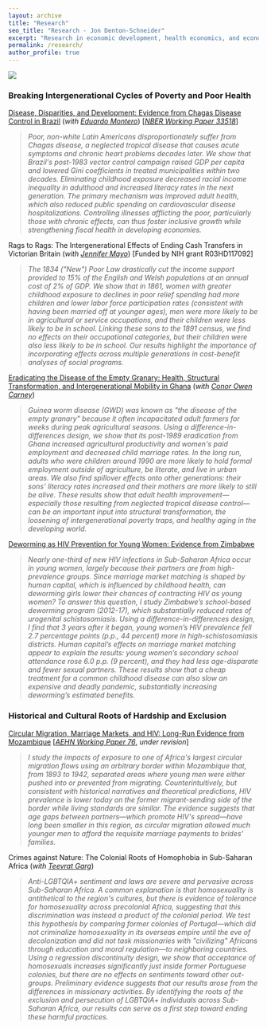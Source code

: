 ```yaml
---
layout: archive
title: "Research"
seo_title: "Research - Jon Denton-Schneider"
excerpt: "Research in economic development, health economics, and economic history"
permalink: /research/
author_profile: true
---
```


<img src="/images/denton-schneider_rosenkranz.jpeg">

<h3>Breaking Intergenerational Cycles of Poverty and Poor Health</h3>

<p>
<a href="https://jondentonschneider.com/files/denton-schneider_montero_chagas.pdf">Disease, Disparities, and Development: Evidence from Chagas Disease Control in Brazil</a> (<i>with <a href="https://www.eduardo-montero.com/">Eduardo Montero</a></i>) [<i><a href="https://www.nber.org/papers/w33518">NBER Working Paper 33518</a></i>]
  <blockquote>
  <i>Poor, non-white Latin Americans disproportionately suffer from Chagas disease, a neglected tropical disease that causes acute symptoms and chronic heart problems decades later. We show that Brazil's post-1983 vector control campaign raised GDP per capita and lowered Gini coefficients in treated municipalities within two decades. Eliminating childhood exposure decreased racial income inequality in adulthood and increased literacy rates in the next generation. The primary mechanism was improved adult health, which also reduced public spending on cardiovascular disease hospitalizations. Controlling illnesses afflicting the poor, particularly those with chronic effects, can thus foster inclusive growth while strengthening fiscal health in developing economies.</i>
  </blockquote>
  </p>

  <p>
  Rags to Rags: The Intergenerational Effects of Ending Cash Transfers in Victorian Britain (<i>with <a href="https://www.jennifer-mayo.com/">Jennifer Mayo</a></i>) [Funded by NIH grant R03HD117092]
  <blockquote>
  <i>The 1834 ("New") Poor Law drastically cut the income support provided to 15% of the English and Welsh populations at an annual cost of 2% of GDP. We show that in 1861, women with greater childhood exposure to declines in poor relief spending had more children and lower labor force participation rates (consistent with having been married off at younger ages), men were more likely to be in agricultural or service occupations, and their children were less likely to be in school. Linking these sons to the 1891 census, we find no effects on their occupational categories, but their children were also less likely to be in school. Our results highlight the importance of incorporating effects across multiple generations in cost-benefit analyses of social programs.</i>
  </blockquote>  
</p>

<p>
  <a href="https://jondentonschneider.com/files/carney_denton-schneider_guineaworm.pdf">Eradicating the Disease of the Empty Granary: Health, Structural Transformation, and Intergenerational Mobility in Ghana</a> (<i>with <a href="https://sites.google.com/site/cocarn07">Conor Owen Carney</a></i>)
 <blockquote>
  <i>Guinea worm disease (GWD) was known as "the disease of the empty granary" because it often incapacitated adult farmers for weeks during peak agricultural seasons. Using a difference-in-differences design, we show that its post-1989 eradication from Ghana increased agricultural productivity and women's paid employment and decreased child marriage rates. In the long run, adults who were children around 1990 are more likely to hold formal employment outside of agriculture, be literate, and live in urban areas. We also find spillover effects onto other generations: their sons' literacy rates increased and their mothers are more likely to still be alive. These results show that adult health improvement&mdash;especially those resulting from neglected tropical disease control&mdash;can be an important input into structural transformation, the loosening of intergenerational poverty traps, and healthy aging in the developing world.</i>
 </blockquote>
</p>

<p>
<a href="https://jondentonschneider.com/files/denton-schneider_deworming_hiv.pdf">Deworming as HIV Prevention for Young Women: Evidence from Zimbabwe</a>
  <blockquote>
  <i>Nearly one-third of new HIV infections in Sub-Saharan Africa occur in young women, largely because their partners are from high-prevalence groups. Since marriage market matching is shaped by human capital, which is influenced by childhood health, can deworming girls lower their chances of contracting HIV as young women? To answer this question, I study Zimbabwe’s school-based deworming program (2012-17), which substantially reduced rates of urogenital schistosomiasis. Using a difference-in-differences design, I find that 3 years after it began, young women’s HIV prevalence fell 2.7 percentage points (p.p., 44 percent) more in high-schistosomiasis districts. Human capital’s effects on marriage market matching appear to explain the results: young women’s secondary school attendance rose 6.0 p.p. (9 percent), and they had less age-disparate and fewer sexual partners. These results show that a cheap treatment for a common childhood disease can also slow an expensive and deadly pandemic, substantially increasing deworming’s estimated benefits.</i>
  </blockquote>
  </p>



<h3>Historical and Cultural Roots of Hardship and Exclusion</h3>

<p>
<a href="https://jondentonschneider.com/files/denton-schneider_migration_hiv.pdf">Circular Migration, Marriage Markets, and HIV: Long-Run Evidence from Mozambique</a> [<a href="https://www.aehnetwork.org/working-papers/circular-migration-marriage-markets-and-hiv-long-run-evidence-from-mozambique/"><i>AEHN Working Paper 76</i></a>, <i>under revision</i>]
  <blockquote>
  <i>I study the impacts of exposure to one of Africa's largest circular migration flows using an arbitrary border within Mozambique that, from 1893 to 1942, separated areas where young men were either pushed into or prevented from migrating. Counterintuitively, but consistent with historical narratives and theoretical predictions, HIV prevalence is lower today on the former migrant-sending side of the border while living standards are similar. The evidence suggests that age gaps between partners&mdash;which promote HIV's spread&mdash;have long been smaller in this region, as circular migration allowed much younger men to afford the requisite marriage payments to brides' families.
</i>
  </blockquote>
  </p>

<p>
  Crimes against Nature: The Colonial Roots of Homophobia in Sub-Saharan Africa (<i>with <a href="https://www.teevratgarg.com/">Teevrat Garg</a></i>)
 <blockquote>
  <i>Anti-LGBTQIA+ sentiment and laws are severe and pervasive across Sub-Saharan Africa. A common explanation is that homosexuality is antithetical to the region's cultures, but there is evidence of tolerance for homosexuality across precolonial Africa, suggesting that this discrimination was instead a product of the colonial period. We test this hypothesis by comparing former colonies of Portugal&mdash;which did not criminalize homosexuality in its overseas empire until the eve of decolonization and did not task missionaries with "civilizing" Africans through education and moral regulation&mdash;to neighboring countries. Using a regression discontinuity design, we show that acceptance of homosexuals increases significantly just inside former Portuguese colonies, but there are no effects on sentiments toward other out-groups. Preliminary evidence suggests that our results arose from the differences in missionary activities. By identifying the roots of the exclusion and persecution of LGBTQIA+ individuals across Sub-Saharan Africa, our results can serve as a first step toward ending these harmful practices.</i>
 </blockquote>
</p>
